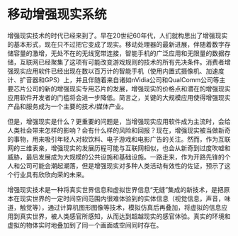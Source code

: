 # **移动增强现实系统**

增强现实技术的时代已经来到了。早在20世纪60年代，人们就构思出了增强现实的基本形式，现在只不过把它变成了现实。移动处理器的最新进展，伴随着数字存储容量的激增，无处不在的无线宽带连接，智能手机的广泛应用和无限量的数据存储，互联网已经聚集了这项有可能改变游戏规则的技术的所有先决条件。消费者增强现实应用软件已经出现在数以百万计的智能手机（使用内置式摄像机、加速度计、扩音器和GPS）上，并且伴随着来自诸如nVidia公司和QualComm公司等主要芯片公司的新的增强现实专用芯片的发展，增强现实的价格点和潜在的增强现实应用软件开发者的门槛将会进一步降低。简言之，关键的大规模应用使得增强现实产品和服务成为一个主要的技术/媒体产业。

但是，增强现实是什么？更重要的问题是，当增强现实应用软件成为主流时，会给人类社会带来怎样的影响？会有什么样的风险和回报？现在，增强现实被当做新奇的事物，用来吸引年轻人对软饮料、电子游戏和电影广告的关注。然而，作为互联网的三维表亲，增强现实的发展历程可能与互联网相似，也会从新奇到过度吹嘘和威胁，最后发展成为大规模的公共设施和基础设施。一路走来，作为开路先锋的个人和公司可能会潮起潮落，但是增强现实对多种人类活动有效性的佐证，预示了这个行业具有欣欣向荣的未来。

增强现实技术是一种将真实世界信息和虚拟世界信息“无缝”集成的新技术，是把原本在现实世界的一定时间空间范围内很难体验到的实体信息（视觉信息，声音，味道，触觉等），通过计算机图形图像等技术，模拟仿真后再叠加，将虚拟的信息应用到真实世界，被人类感官所感知，从而达到超越现实的感官体验。真实的环境和虚拟的物体实时地叠加到了同一个画面或空间同时存在。

## 

## 




